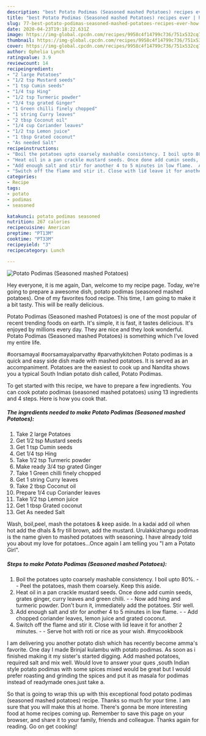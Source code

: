 ```yaml
---
description: "best Potato Podimas (Seasoned mashed Potatoes) recipes ever | how to make the best Potato Podimas (Seasoned mashed Potatoes)"
title: "best Potato Podimas (Seasoned mashed Potatoes) recipes ever | how to make the best Potato Podimas (Seasoned mashed Potatoes)"
slug: 77-best-potato-podimas-seasoned-mashed-potatoes-recipes-ever-how-to-make-the-best-potato-podimas-seasoned-mashed-potatoes
date: 2020-04-23T19:18:22.631Z
image: https://img-global.cpcdn.com/recipes/9958c4f14799c736/751x532cq70/potato-podimas-seasoned-mashed-potatoes-recipe-main-photo.jpg
thumbnail: https://img-global.cpcdn.com/recipes/9958c4f14799c736/751x532cq70/potato-podimas-seasoned-mashed-potatoes-recipe-main-photo.jpg
cover: https://img-global.cpcdn.com/recipes/9958c4f14799c736/751x532cq70/potato-podimas-seasoned-mashed-potatoes-recipe-main-photo.jpg
author: Ophelia Lynch
ratingvalue: 3.9
reviewcount: 14
recipeingredient:
- "2 large Potatoes"
- "1/2 tsp Mustard seeds"
- "1 tsp Cumin seeds"
- "1/4 tsp Hing"
- "1/2 tsp Turmeric powder"
- "3/4 tsp grated Ginger"
- "1 Green chilli finely chopped"
- "1 string Curry leaves"
- "2 tbsp Coconut oil"
- "1/4 cup Coriander leaves"
- "1/2 tsp Lemon juice"
- "1 tbsp Grated coconut"
- "As needed Salt"
recipeinstructions:
- "Boil the potatoes upto coarsely mashable consistency. I boil upto 80%.  Peel the potatoes, mash them coarsely. Keep this aside."
- "Heat oil in a pan crackle mustard seeds. Once done add cumin seeds, grates ginger, curry leaves and green chilli.  Now add hing and turmeric powder. Don&#39;t burn it, immediately add the potatoes. Stir well."
- "Add enough salt and stir for another 4 to 5 minutes in low flame.  Add chopped coriander leaves, lemon juice and grated coconut."
- "Switch off the flame and stir it. Close with lid leave it for another 2 minutes.  Serve hot with roti or rice as your wish. #mycookbook"
categories:
- Recipe
tags:
- potato
- podimas
- seasoned

katakunci: potato podimas seasoned 
nutrition: 267 calories
recipecuisine: American
preptime: "PT13M"
cooktime: "PT33M"
recipeyield: "3"
recipecategory: Lunch

---
```



![Potato Podimas (Seasoned mashed Potatoes)](https://img-global.cpcdn.com/recipes/9958c4f14799c736/751x532cq70/potato-podimas-seasoned-mashed-potatoes-recipe-main-photo.jpg)

Hey everyone, it is me again, Dan, welcome to my recipe page. Today, we're going to prepare a awesome dish, potato podimas (seasoned mashed potatoes). One of my favorites food recipe. This time, I am going to make it a bit tasty. This will be really delicious.

Potato Podimas (Seasoned mashed Potatoes) is one of the most popular of recent trending foods on earth. It's simple, it is fast, it tastes delicious. It's enjoyed by millions every day. They are nice and they look wonderful. Potato Podimas (Seasoned mashed Potatoes) is something which I've loved my entire life.

#oorsamayal #oorsamayalparvathy #parvathykitchen Potato podimas is a quick and easy side dish made with mashed potatoes. It is served as an accompaniment. Potatoes are the easiest to cook up and Nandita shows you a typical South Indian potato dish called, Potato Podimas.


To get started with this recipe, we have to prepare a few ingredients. You can cook potato podimas (seasoned mashed potatoes) using 13 ingredients and 4 steps. Here is how you cook that.

<!--inarticleads1-->

##### The ingredients needed to make Potato Podimas (Seasoned mashed Potatoes):

1. Take 2 large Potatoes
1. Get 1/2 tsp Mustard seeds
1. Get 1 tsp Cumin seeds
1. Get 1/4 tsp Hing
1. Take 1/2 tsp Turmeric powder
1. Make ready 3/4 tsp grated Ginger
1. Take 1 Green chilli finely chopped
1. Get 1 string Curry leaves
1. Take 2 tbsp Coconut oil
1. Prepare 1/4 cup Coriander leaves
1. Take 1/2 tsp Lemon juice
1. Get 1 tbsp Grated coconut
1. Get As needed Salt


Wash, boil,peel, mash the potatoes &amp; keep aside. In a kadai add oil when hot add the dhals &amp; fry till brown, add the mustard. Urulakkizhangu podimas is the name given to mashed potatoes with seasoning. I have already told you about my love for potatoes…Once again I am telling you &#34;I am a Potato Girl&#34;. 

<!--inarticleads2-->

##### Steps to make Potato Podimas (Seasoned mashed Potatoes):

1. Boil the potatoes upto coarsely mashable consistency. I boil upto 80%. -  - Peel the potatoes, mash them coarsely. Keep this aside.
1. Heat oil in a pan crackle mustard seeds. Once done add cumin seeds, grates ginger, curry leaves and green chilli. -  - Now add hing and turmeric powder. Don&#39;t burn it, immediately add the potatoes. Stir well.
1. Add enough salt and stir for another 4 to 5 minutes in low flame. -  - Add chopped coriander leaves, lemon juice and grated coconut.
1. Switch off the flame and stir it. Close with lid leave it for another 2 minutes. -  - Serve hot with roti or rice as your wish. #mycookbook


I am delivering you another potato dish which has recently become amma&#39;s favorite. One day I made Brinjal kulambu with potato podimas. As soon as i finished making it my sister&#39;s started digging. Add mashed potatoes, required salt and mix well. Would love to answer your ques ,south Indian style potato podimas with some spices mixed would be great but I would prefer roasting and grinding the spices and put it as masala for podimas instead of readymade ones.just take a. 

So that is going to wrap this up with this exceptional food potato podimas (seasoned mashed potatoes) recipe. Thanks so much for your time. I am sure that you will make this at home. There's gonna be more interesting food at home recipes coming up. Remember to save this page on your browser, and share it to your family, friends and colleague. Thanks again for reading. Go on get cooking!
